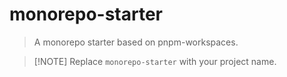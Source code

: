 # monorepo-starter

> A monorepo starter based on pnpm-workspaces.
>
>

> [!NOTE] Replace
> `monorepo-starter` with your project name.
>
